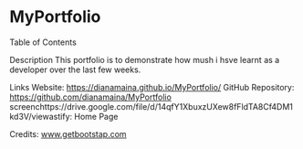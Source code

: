 # MyPortfolio
Table of Contents

Description
This portfolio is to demonstrate how mush i hsve learnt as a developer over the last few weeks.

Links
Website:  https://dianamaina.github.io/MyPortfolio/
GitHub Repository: https://github.com/dianamaina/MyPortfolio
screenchttps://drive.google.com/file/d/14qfY1XbuxzUXew8fFldTA8Cf4DM1kd3V/viewastify: 
Home Page
 
 Credits:
  www.getbootstap.com